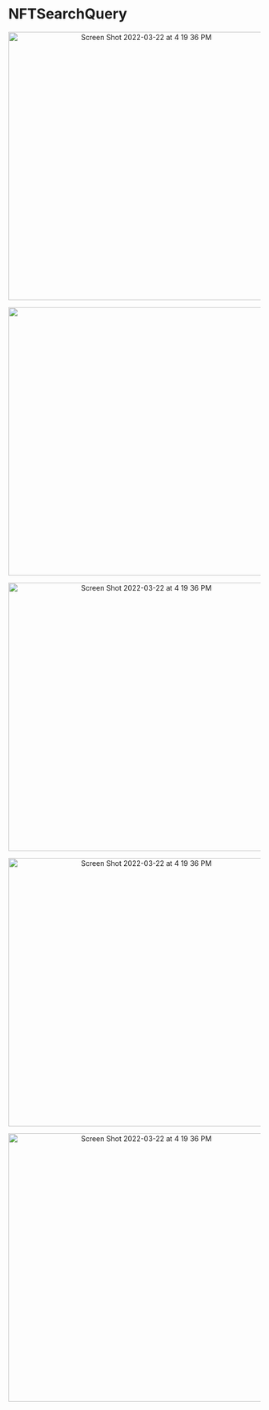 # NFTSearchQuery



<p align="center">
<img width="535" alt="Screen Shot 2022-03-22 at 4 19 36 PM" src="https://user-images.githubusercontent.com/82795337/159568789-b937dba4-b5e3-4430-b2f1-e691a1c895b0.png">
  </p>
  
  
  
  
  <p align="center">
<img width="535"  src="https://user-images.githubusercontent.com/82795337/159568869-4986fae7-9c19-4797-8b46-d3dce3529467.PNG">
  </p>
  
  
  <p align="center">
<img width="535" alt="Screen Shot 2022-03-22 at 4 19 36 PM" src="https://user-images.githubusercontent.com/82795337/159568869-4986fae7-9c19-4797-8b46-d3dce3529467.PNG">
  </p>
    
  <p align="center">
<img width="535" alt="Screen Shot 2022-03-22 at 4 19 36 PM" src="https://user-images.githubusercontent.com/82795337/159568919-07ed6fe5-ff8c-4d87-b350-bd29c136b470.PNG">
  </p>


  <p align="center">
<img width="535" alt="Screen Shot 2022-03-22 at 4 19 36 PM" src="https://user-images.githubusercontent.com/82795337/159568935-27cf2f53-1b19-4b50-9d11-edde11b73c33.PNG">
  </p>





